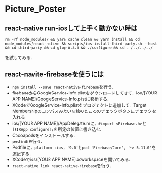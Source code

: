 # Picture_Poster

## react-native run-iosして上手く動かない時は
```
rm -rf node_modules/ && yarn cache clean && yarn install && cd node_modules/react-native && scripts/ios-install-third-party.sh --host && cd third-party && cd glog-0.3.5 && ./configure && cd ../../../../
```
を試してみる.

## react-navite-firebaseを使うには
- `npm install --save react-native-firebase`を行う.
- firebaseからGoogleService-Info.plistをダウンロードしてきて、ios/[YOUR APP NAME]/GoogleService-Info.plistに移動する.
- XCodeでGoogleService-Info.plistをプロジェクトに追加して、Target Membershipのコンパスみたいな絵のところのチェックボタンにチェックを入れる
- ios/[YOUR APP NAME]/AppDelegate.mに、`#import <Firebase.h>`と`[FIRApp configure];`を所定の位置に書き込む.
- Cocoapodsをインストールする.
- pod initiを行う.
- Podfileに、`platform :ios, '9.0'`と`pod 'Firebase/Core', '~> 5.11.0'`を追記する.
- XCodeでios/[YOUR APP NAME].xcworkspaceを開いてみる.
- `react-native link react-native-firebase`を行う.

